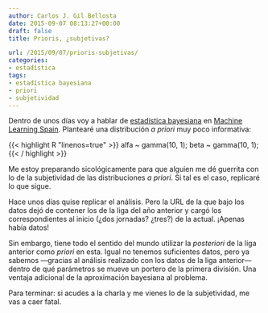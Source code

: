 ```yaml
---
author: Carlos J. Gil Bellosta
date: 2015-09-07 08:13:27+00:00
draft: false
title: Prioris, ¿subjetivas?

url: /2015/09/07/prioris-subjetivas/
categories:
- estadística
tags:
- estadística bayesiana
- priori
- subjetividad
---
```


Dentro de unos días voy a hablar de [estadística bayesiana](http://www.datanalytics.com/2015/07/15/un-modelo-jerarquico-para-lo-de-casillas/) en [Machine Learning Spain](http://www.meetup.com/MachineLearningSpain/). Plantearé una distribución _a priori_ muy poco informativa:

{{< highlight R "linenos=true" >}}
alfa ~ gamma(10, 1);
beta ~ gamma(10, 1);
{{< / highlight >}}

Me estoy preparando sicológicamente para que alguien me dé guerrita con lo de la subjetividad de las distribuciones _a priori_. Si tal es el caso, replicaré lo que sigue.

Hace unos días quise replicar el análisis. Pero la URL de la que bajo los datos dejó de contener los de la liga del año anterior y cargó los correspondientes al inicio (¿dos jornadas? ¿tres?) de la actual. ¡Apenas había datos!

Sin embargo, tiene todo el sentido del mundo utilizar la _posteriori_ de la liga anterior como _priori_ en esta. Igual no tenemos suficientes datos, pero ya sabemos —gracias al análisis realizado con los datos de la liga anterior— dentro de qué parámetros se mueve un portero de la primera división. Una ventaja adicional de la aproximación bayesiana al problema.

Para terminar: si acudes a la charla y me vienes lo de la subjetividad, me vas a caer fatal.
